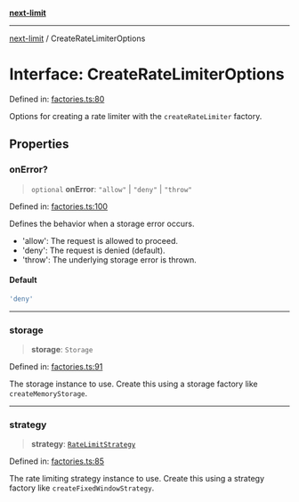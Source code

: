 [**next-limit**](../README.md)

***

[next-limit](../README.md) / CreateRateLimiterOptions

# Interface: CreateRateLimiterOptions

Defined in: [factories.ts:80](https://github.com/saoudi-h/next-limit/blob/527d4e765919035965098773f4a5584e6ee0095b/src/factories.ts#L80)

Options for creating a rate limiter with the `createRateLimiter` factory.

## Properties

### onError?

> `optional` **onError**: `"allow"` \| `"deny"` \| `"throw"`

Defined in: [factories.ts:100](https://github.com/saoudi-h/next-limit/blob/527d4e765919035965098773f4a5584e6ee0095b/src/factories.ts#L100)

Defines the behavior when a storage error occurs.
- 'allow': The request is allowed to proceed.
- 'deny': The request is denied (default).
- 'throw': The underlying storage error is thrown.

#### Default

```ts
'deny'
```

***

### storage

> **storage**: `Storage`

Defined in: [factories.ts:91](https://github.com/saoudi-h/next-limit/blob/527d4e765919035965098773f4a5584e6ee0095b/src/factories.ts#L91)

The storage instance to use.
Create this using a storage factory like `createMemoryStorage`.

***

### strategy

> **strategy**: [`RateLimitStrategy`](RateLimitStrategy.md)

Defined in: [factories.ts:85](https://github.com/saoudi-h/next-limit/blob/527d4e765919035965098773f4a5584e6ee0095b/src/factories.ts#L85)

The rate limiting strategy instance to use.
Create this using a strategy factory like `createFixedWindowStrategy`.
